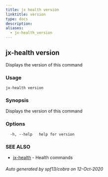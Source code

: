 ```yaml
---
title: jx health version
linktitle: version
type: docs
description: 
aliases:
  - jx-health_version
---
```


## jx-health version

Displays the version of this command

### Usage

```
jx-health version
```

### Synopsis

Displays the version of this command

### Options

```
  -h, --help   help for version
```

### SEE ALSO

* [jx-health](jx-health)	 - Health commands

###### Auto generated by spf13/cobra on 12-Oct-2020

